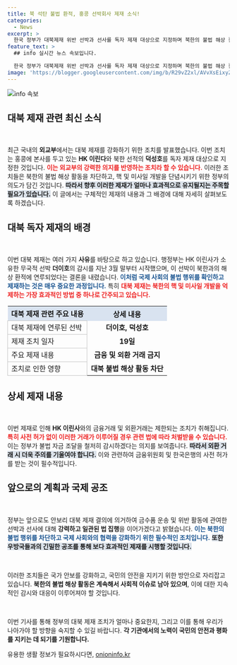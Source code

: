 ```yaml
---
title: 북 석탄 불법 환적, 홍콩 선박회사 제재 소식!
categories:
  - News
excerpt: >
  한국 정부가 대북제재 위반 선박과 선사를 독자 제재 대상으로 지정하며 북한의 불법 해상 활동 차단에 나섰습니다. 정부는 강력한 법 집행과 국제 협력을 통해 북한의 핵 개발 자금 조달을 저지할 방침입니다.
feature_text: >
  ## info 실시간 뉴스 속보입니다.

  한국 정부가 대북제재 위반 선박과 선사를 독자 제재 대상으로 지정하며 북한의 불법 해상 활동 차단에 나섰습니다. 정부는 강력한 법 집행과 국제 협력을 통해 북한의 핵 개발 자금 조달을 저지할 방침입니다.
image: 'https://blogger.googleusercontent.com/img/b/R29vZ2xl/AVvXsEixyZcFfHzMRdzZMjFBmAUKJYCLCGyLL1o632UiGVXcaFdKo_bkvkuCioo0uUKlGfBVcT3P84aROyZIXSBEx3Aw5nCQ3pTgDom1WDC4m8eifvWiAmWEEVb4x6G_l8C0QH225ldMjyaFvpxGEBGNO37VmDTDMHGhJPq73UglMfDca1-0aw/s1600/blogspot.png'
---
```


<p><img src="https://blogger.googleusercontent.com/img/b/R29vZ2xl/AVvXsEixyZcFfHzMRdzZMjFBmAUKJYCLCGyLL1o632UiGVXcaFdKo_bkvkuCioo0uUKlGfBVcT3P84aROyZIXSBEx3Aw5nCQ3pTgDom1WDC4m8eifvWiAmWEEVb4x6G_l8C0QH225ldMjyaFvpxGEBGNO37VmDTDMHGhJPq73UglMfDca1-0aw/s1600/blogspot.png" alt="info 속보" /></p>

<h2 data-ke-size="size26">대북 제재 관련 최신 소식</h2>

<p data-ke-size="size16">&nbsp;</p>

<p>최근 국내의 <b>외교부</b>에서는 대북 제재를 강화하기 위한 조치를 발표했습니다. 이번 조치는 홍콩에 본사를 두고 있는 <b>HK 이린다</b>와 북한 선적의 <b>덕성호</b>를 독자 제재 대상으로 지정한 것입니다. <b><span style="color: #ee2323;">이는 외교부의 강력한 의지를 반영하는 조치라 할 수 있습니다.</span></b> 이러한 조치들은 북한의 불법 해상 활동을 차단하고, 핵 및 미사일 개발을 단념시키기 위한 정부의 의도가 담긴 것입니다. <b><span style="background-color: #21538527;">따라서 향후 이러한 제재가 얼마나 효과적으로 유지될지는 주목할 필요가 있습니다.</span></b> 이 글에서는 구체적인 제재의 내용과 그 배경에 대해 자세히 살펴보도록 하겠습니다.</p>

<h2 data-ke-size="size26">대북 독자 제재의 배경</h2>

<p data-ke-size="size16">&nbsp;</p>

<p>이번 대북 제재는 여러 가지 <b>사유</b>를 바탕으로 하고 있습니다. 행정부는 HK 이린사가 소유한 무국적 선박 <b>더이호</b>의 감시를 지난 3월 말부터 시작했으며, 이 선박이 북한과의 해상 환적에 연루되었다는 결론을 내렸습니다. <b><span style="color: #1a5490;">이처럼 국제 사회의 불법 행위를 확인하고 제재하는 것은 매우 중요한 과정입니다.</span></b> 특히 <b><span style="color: #ee2323;">대북 제재는 북한의 핵 및 미사일 개발을 억제하는 가장 효과적인 방법 중 하나로 간주되고 있습니다.</span></b></p>

<table style="border-collapse: collapse; width: 100%;">
    <tr>
        <th style="background-color: #d9e3f0; text-align: left;">대북 제재 관련 주요 내용</th>
        <th style="background-color: #d9e3f0; text-align: center;">상세 내용</th>
    </tr>
    <tr>
        <td style="border: 1px solid #c4c4c4;">대북 제재에 연루된 선박</td>
        <td style="text-align: center; height: 17px;"><b>더이호, 덕성호</b></td>
    </tr>
    <tr>
        <td style="border: 1px solid #c4c4c4;">제재 조치 일자</td>
        <td style="text-align: center; height: 17px;"><b>19일</b></td>
    </tr>
    <tr>
        <td style="border: 1px solid #c4c4c4;">주요 제재 내용</td>
        <td style="text-align: center; height: 17px;"><b>금융 및 외환 거래 금지</b></td>
    </tr>
    <tr>
        <td style="border: 1px solid #c4c4c4;">조치로 인한 영향</td>
        <td style="text-align: center; height: 17px;"><b>대북 불법 해상 활동 차단</b></td>
    </tr>
</table>

<h2 data-ke-size="size26">상세 제재 내용</h2>

<p data-ke-size="size16">&nbsp;</p>

<p>이번 제재로 인해 <b>HK 이린사</b>와의 금융거래 및 외환거래는 제한되는 조치가 취해집니다. <b><span style="color: #ee2323;">특히 사전 허가 없이 이러한 거래가 이루어질 경우 관련 법에 따라 처벌받을 수 있습니다.</span></b> 이는 정부가 불법 자금 조달을 철저히 감시하겠다는 의지를 보여줍니다. <b><span style="background-color: #21538527;">따라서 외환 거래 시 더욱 주의를 기울여야 합니다.</span></b> 이와 관련하여 금융위원회 및 한국은행의 사전 허가를 받는 것이 필수적입니다.</p>

<h2 data-ke-size="size26">앞으로의 계획과 국제 공조</h2>

<p data-ke-size="size16">&nbsp;</p>

<p>정부는 앞으로도 안보리 대북 제재 결의에 의거하여 금수품 운송 및 위반 활동에 관여한 선박과 선사에 대해 <b>강력하고 일관된 법 집행</b>을 이어가겠다고 밝혔습니다. <b><span style="color: #1a5490;">이는 북한의 불법 행위를 차단하고 국제 사회와의 협력을 강화하기 위한 필수적인 조치입니다.</span></b> <b><span style="background-color: #21538527;">또한 우방국들과의 긴밀한 공조를 통해 보다 효과적인 제재를 시행할 것입니다.</span></b></p>

<p data-ke-size="size16">&nbsp;</p>  

<p>이러한 조치들은 국가 안보를 강화하고, 국민의 안전을 지키기 위한 방안으로 자리잡고 있습니다. <b>북한의 불법 해상 활동은 계속해서 사회적 이슈로 남아 있으며</b>, 이에 대한 지속적인 감시와 대응이 이루어져야 할 것입니다. </p>

<p data-ke-size="size16">&nbsp;</p> 

<p>이번 기사를 통해 정부의 대북 제재 조치가 얼마나 중요한지, 그리고 이를 통해 우리가 나아가야 할 방향을 숙지할 수 있길 바랍니다. <b>각 기관에서의 노력이 국민의 안전과 평화를 지키는 데 되기를 기원합니다.</b></p>
유용한 생활 정보가 필요하시다면, <a href="https://onioninfo.kr" rel="dofollow">onioninfo.kr</a>


